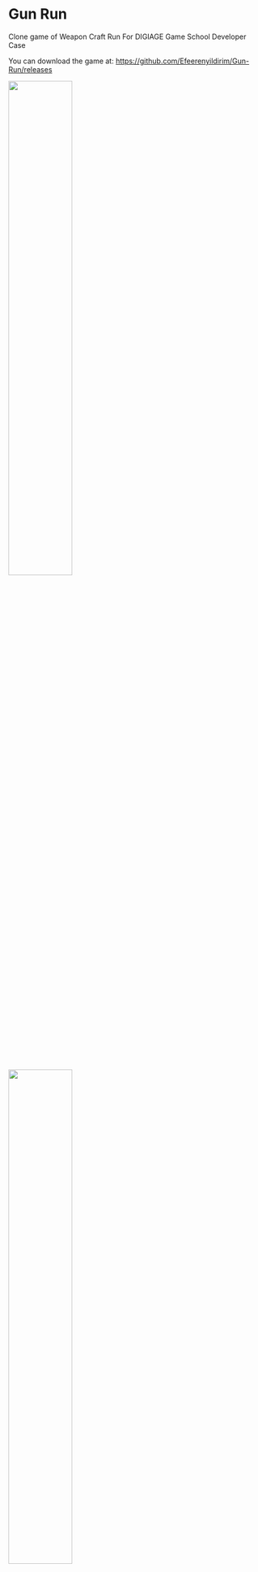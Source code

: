 # Gun Run

Clone game of Weapon Craft Run For DIGIAGE Game School Developer Case

You can download the game at: https://github.com/Efeerenyildirim/Gun-Run/releases

<img src="https://github.com/Efeerenyildirim/Gun-Run/assets/154749990/ffed8d88-8a56-4612-96c0-63561cb08c24" width=50% height=50%>
<img src="https://github.com/Efeerenyildirim/Gun-Run/assets/154749990/0a4c6759-b98a-45c2-b91e-57c8a748469a" width=50% height=50%>

Original Game (Weapon Craft Run): https://play.google.com/store/apps/details?id=com.adengames.weaponcraftrun


